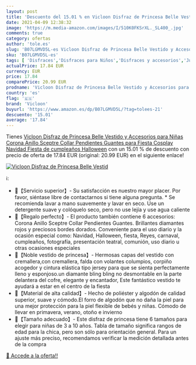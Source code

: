 ```yaml
---
layout: post
title: 'Descuento del 15.01 % en Vicloon Disfraz de Princesa Belle Vestid'
date: 2021-04-09 12:38:32
image: 'https://m.media-amazon.com/images/I/510K0FKSrXL._SL400_.jpg'
comments: true
category: ofertas
author: 'tole.es'
slug: 'B07LGMVD5L-es Vicloon Disfraz de Princesa Belle Vestido y Accesorios...'
sku: 'B07LGMVD5L-es'
tags: [ 'Disfraces','Disfraces para Niños','Disfraces y accesorios','Juguetes','Juguetes y juegos','Ropa','Ropa para niña','Vestidos para niña','navidad','vicloon', ]
actualPrice: 17.84 EUR
currency: EUR
price: 17.84
comparePrice: 20.99 EUR
prodname: 'Vicloon Disfraz de Princesa Belle Vestido y Accesorios para Niñas  Corona Anillo Sceptre Collar Pendientes Guantes  para Fiesta Cosplay Navidad Fiesta de cumpleaños Halloween'
country: 'es'
flag: '🇪🇸'
brand: 'Vicloon'
buyurl: 'https://www.amazon.es/dp/B07LGMVD5L/?tag=tolees-21'
descuento: '15.01'
average: '17.84'
---
```


Tienes [Vicloon Disfraz de Princesa Belle Vestido y Accesorios para Niñas  Corona Anillo Sceptre Collar Pendientes Guantes  para Fiesta Cosplay Navidad Fiesta de cumpleaños Halloween](https://www.amazon.es/dp/B07LGMVD5L/?tag=tolees-21) con un 15.01 % de descuento con precio de oferta de 17.84 EUR (original: 20.99 EUR) en el siguiente enlace!

[![Vicloon Disfraz de Princesa Belle Vestid](https://m.media-amazon.com/images/I/510K0FKSrXL._SL400_.jpg)](https://www.amazon.es/dp/B07LGMVD5L/?tag=tolees-21)

ℹ️:

- 👸【Servicio superior】- Su satisfacción es nuestro mayor placer. Por favor, siéntase libre de contactarnos si tiene alguna pregunta. * Se recomienda lavar a mano suavemente y lavar en seco. Use un detergente suave y colóquelo seco, pero no use lejía y use agua caliente
- 👸【Regalo perfecto】- El producto también contiene 6 accesorios: Corona Anillo Sceptre Collar Pendientes Guantes. Brillantes diamantes rojos y preciosos bordes dorados. Conveniente para el uso diario y la ocasión especial como: Navidad, Halloween, fiesta, Reyes, carnaval, cumpleaños, fotografía, presentación teatral, comunión, uso diario u otras ocasiones especiales
- 👸【Noble vestido de princesa】- Hermosas capas del vestido con cremallera,con cremallera, falda con volantes columpios, corpiño acogedor y cintura elástica tipo jersey para que se sienta perfectamente lleno y esponjoso.un diamante bling bling no desmontable en la parte delantera del cofre, elegante y encantador, Este fantástico vestido te ayudará a estar en el centro de la fiesta
- 👸【Material de alta calidad】- Hecho de poliéster y algodón de calidad superior, suave y cómodo.El forro de algodón que no daña la piel para una mejor protección para la piel flexible de bebés y niñas. Cómodo de llevar en primavera, verano, otoño e invierno
- 👸【Tamaño adecuado】- Este disfraz de princesa tiene 6 tamaños para elegir para niñas de 3 a 10 años. Tabla de tamaño significa rangos de edad para la chica, pero son sólo para orientación general. Para un ajuste más preciso, recomendamos verificar la medición detallada antes de la compra

[🛒 Accede a la oferta!!](https://www.amazon.es/dp/B07LGMVD5L/?tag=tolees-21)
